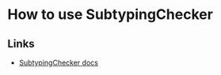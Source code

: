 # How to use SubtypingChecker

## Links
- [SubtypingChecker docs](https://checkerframework.org/manual/#subtyping-checker)
